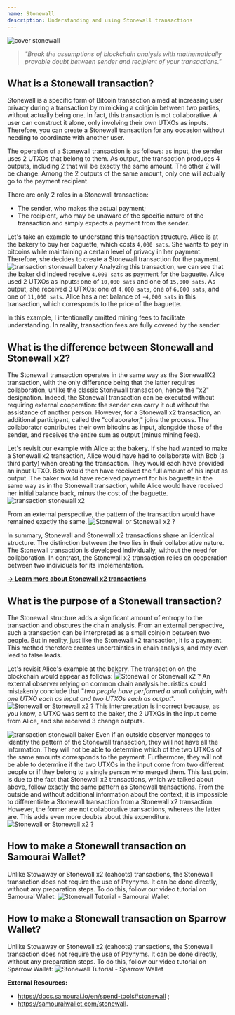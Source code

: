 ```yaml
---
name: Stonewall
description: Understanding and using Stonewall transactions
---
```

![cover stonewall](assets/cover.jpeg)

> *"Break the assumptions of blockchain analysis with mathematically provable doubt between sender and recipient of your transactions."*

## What is a Stonewall transaction?
Stonewall is a specific form of Bitcoin transaction aimed at increasing user privacy during a transaction by mimicking a coinjoin between two parties, without actually being one. In fact, this transaction is not collaborative. A user can construct it alone, only involving their own UTXOs as inputs. Therefore, you can create a Stonewall transaction for any occasion without needing to coordinate with another user.

The operation of a Stonewall transaction is as follows: as input, the sender uses 2 UTXOs that belong to them. As output, the transaction produces 4 outputs, including 2 that will be exactly the same amount. The other 2 will be change. Among the 2 outputs of the same amount, only one will actually go to the payment recipient.

There are only 2 roles in a Stonewall transaction:
- The sender, who makes the actual payment;
- The recipient, who may be unaware of the specific nature of the transaction and simply expects a payment from the sender.

Let's take an example to understand this transaction structure. Alice is at the bakery to buy her baguette, which costs `4,000 sats`. She wants to pay in bitcoins while maintaining a certain level of privacy in her payment. Therefore, she decides to create a Stonewall transaction for the payment.
![transaction stonewall bakery](assets/en/1.webp)
Analyzing this transaction, we can see that the baker did indeed receive `4,000 sats` as payment for the baguette. Alice used 2 UTXOs as inputs: one of `10,000 sats` and one of `15,000 sats`. As output, she received 3 UTXOs: one of `4,000 sats`, one of `6,000 sats`, and one of `11,000 sats`. Alice has a net balance of `-4,000 sats` in this transaction, which corresponds to the price of the baguette.

In this example, I intentionally omitted mining fees to facilitate understanding. In reality, transaction fees are fully covered by the sender.

## What is the difference between Stonewall and Stonewall x2?
The Stonewall transaction operates in the same way as the StonewallX2 transaction, with the only difference being that the latter requires collaboration, unlike the classic Stonewall transaction, hence the "x2" designation. Indeed, the Stonewall transaction can be executed without requiring external cooperation: the sender can carry it out without the assistance of another person. However, for a Stonewall x2 transaction, an additional participant, called the "collaborator," joins the process. The collaborator contributes their own bitcoins as input, alongside those of the sender, and receives the entire sum as output (minus mining fees).

Let's revisit our example with Alice at the bakery. If she had wanted to make a Stonewall x2 transaction, Alice would have had to collaborate with Bob (a third party) when creating the transaction. They would each have provided an input UTXO. Bob would then have received the full amount of his input as output. The baker would have received payment for his baguette in the same way as in the Stonewall transaction, while Alice would have received her initial balance back, minus the cost of the baguette.
![transaction stonewall x2](assets/en/2.webp)

From an external perspective, the pattern of the transaction would have remained exactly the same.
![Stonewall or Stonewall x2 ?](assets/en/3.webp)

In summary, Stonewall and Stonewall x2 transactions share an identical structure. The distinction between the two lies in their collaborative nature. The Stonewall transaction is developed individually, without the need for collaboration. In contrast, the Stonewall x2 transaction relies on cooperation between two individuals for its implementation.

[**-> Learn more about Stonewall x2 transactions**](https://planb.network/tutorials/privacy/stonewall-x2)

## What is the purpose of a Stonewall transaction?
The Stonewall structure adds a significant amount of entropy to the transaction and obscures the chain analysis. From an external perspective, such a transaction can be interpreted as a small coinjoin between two people. But in reality, just like the Stonewall x2 transaction, it is a payment. This method therefore creates uncertainties in chain analysis, and may even lead to false leads.

Let's revisit Alice's example at the bakery. The transaction on the blockchain would appear as follows:
![Stonewall or Stonewall x2 ?](assets/en/4.webp)
An external observer relying on common chain analysis heuristics could mistakenly conclude that "*two people have performed a small coinjoin, with one UTXO each as input and two UTXOs each as output*".
![Stonewall or Stonewall x2 ?](assets/en/5.webp)
This interpretation is incorrect because, as you know, a UTXO was sent to the baker, the 2 UTXOs in the input come from Alice, and she received 3 change outputs.

![transaction stonewall baker](assets/en/1.webp)
Even if an outside observer manages to identify the pattern of the Stonewall transaction, they will not have all the information. They will not be able to determine which of the two UTXOs of the same amounts corresponds to the payment. Furthermore, they will not be able to determine if the two UTXOs in the input come from two different people or if they belong to a single person who merged them. This last point is due to the fact that Stonewall x2 transactions, which we talked about above, follow exactly the same pattern as Stonewall transactions. From the outside and without additional information about the context, it is impossible to differentiate a Stonewall transaction from a Stonewall x2 transaction. However, the former are not collaborative transactions, whereas the latter are. This adds even more doubts about this expenditure.
![Stonewall or Stonewall x2 ?](assets/en/3.webp)
## How to make a Stonewall transaction on Samourai Wallet?
Unlike Stowaway or Stonewall x2 (cahoots) transactions, the Stonewall transaction does not require the use of Paynyms. It can be done directly, without any preparation steps. To do this, follow our video tutorial on Samourai Wallet: 
![Stonewall Tutorial - Samourai Wallet](https://youtu.be/mlRtZvWGuk0?si=e_lSKJLvybWUna1j)

## How to make a Stonewall transaction on Sparrow Wallet?
Unlike Stowaway or Stonewall x2 (cahoots) transactions, the Stonewall transaction does not require the use of Paynyms. It can be done directly, without any preparation steps. To do this, follow our video tutorial on Sparrow Wallet: 
![Stonewall Tutorial - Sparrow Wallet](https://youtu.be/su89ljkV_OI?si=1jNaSJGvECUYe6Or)


**External Resources:**
- https://docs.samourai.io/en/spend-tools#stonewall ;
- https://samouraiwallet.com/stonewall.
